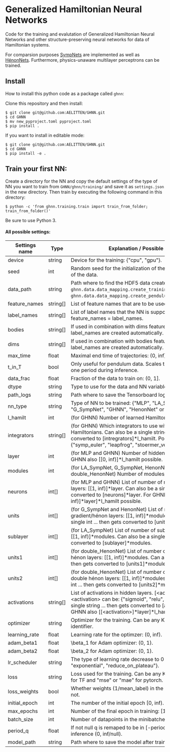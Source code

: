 # Generalized Hamiltonian Neural Networks

Code for the training and evalutation of Generalized Hamiltonian Neural Networks and other structure-preserving neural networks for data of Hamiltonian systems.

For comparsion purposes [SympNets](https://arxiv.org/abs/2001.03750) are implemented
as well as [HénonNets](https://arxiv.org/abs/2007.04496).
Furthermore, physics-unaware multilayer perceptrons can be trained.

## Install

How to install this python code as a package called `ghnn`:

Clone this repository and then install:
```shell
$ git clone git@github.com:AELITTEN/GHNN.git
$ cd GHNN
$ mv new_pyproject.toml pyproject.toml
$ pip install .
```

If you want to install in editable mode:
```shell
$ git clone git@github.com:AELITTEN/GHNN.git
$ cd GHNN
$ pip install -e .
```

## Train your first NN:

Create a directory for the NN and copy the default settings of the type of NN you want to train
from `GHNN/ghnn/training/` and save it as `settings.json` in the new directory. Then train by
executing the following command in this directory:
```shell
$ python -c 'from ghnn.training.train import train_from_folder; train_from_folder()'
```
Be sure to use Python 3.

#### All possible settings:

Settings name   | Type      | Explanation / Possible setting
----------------| --------- | ------------------------------
device          | string    | Device for the training: {"cpu", "gpu"}.
seed            | int       | Random seed for the initialization of the weights and shuffling of the data.
data\_path      | string    | Path where to find the HDF5 data created by `ghnn.data.data_mapping.create_training_dataframe` or `ghnn.data.data_mapping.create_pendulum_training_dataframe`.
feature\_names  | string[]  | List of feature names that are to be used as input to the NN.
label\_names    | string[]  | List of label names that the NN is supposed to output. Usually feature\_names = label\_names.
bodies          | string[]  | If used in combination with dims feature\_names and label\_names are created automatically.
dims            | string[]  | If used in combination with bodies feature\_names and label\_names are created automatically.
max\_time       | float     | Maximal end time of trajectories: (0, inf).
t\_in\_T        | bool      | Only useful for pendulum data. Scales the time to multiples of one period during inference.
data\_frac      | float     | Fraction of the data to train on: (0, 1].
dtype           | string    | Type to use for the data and NN variables: {"float", "double"}.
path\_logs      | string    | Path where to save the Tensorboard logs.
nn\_type        | string    | Type of NN to be trained: {"MLP", "LA\_SympNet", "G\_SympNet", "GHNN", "HenonNet" or "double\_HenonNet"}.
l\_hamilt       | int       | (for GHNN) Number of learned Hamiltonians.
integrators     | string[]  | (for GHNN) Which integrators to use with the learned Hamiltonians. Can also be a single string ... then gets converted to [intregrators]\*l\_hamilt. Possible are: {"symp\_euler", "leapfrog", "stoermer\_verlet"}.
layer           | int       | (for MLP and GHNN) Number of hidden layers: [0, inf). For GHNN also [[0, inf)]\*l\_hamilt possible.
modules         | int       | (for LA\_SympNet, G\_SympNet, HenonNet and double\_HenonNet) Number of modules/hénon layer: [0, inf).
neurons         | int[]     | (for MLP and GHNN) List of number of neurons in all hidden layers: [[1, inf)]\*layer. Can also be a single int ... then gets converted to [neurons]\*layer. For GHNN also [[[1, inf)]\*layer]\*l\_hamilt possible.
units           | int[]     | (for G\_SympNet and HenonNet) List of number of units in gradient/hénon layers: [[1, inf)]\*modules. Can also be a single int ... then gets converted to [units]\*modules.
sublayer        | int[]     | (for LA\_SympNet) List of number of sublayers in linear layers: [[1, inf)]\*modules. Can also be a single int ... then gets converted to [sublayer]\*modules.
units1          | int[]     | (for double\_HenonNet)  List of number of first units in double hénon layers: [[1, inf)]\*modules. Can also be a single int ... then gets converted to [units1]\*modules.
units2          | int[]     | (for double\_HenonNet)  List of number of second units in double hénon layers: [[1, inf)]\*modules. Can also be a single int ... then gets converted to [units2]\*modules.
activations     | string[]  | List of activations in hidden layers. [\<activation\>]\*layer. \<activation\> can be: {"sigmoid", "relu", "tanh"}. Can also be a single string ... then gets converted to [activations]\*layer. For GHNN also [[\<activation\>]\*layer]\*l\_hamilt possible.
optimizer       | string    | Optimizer for the training. Can be any Keras optimizer identifier.
learning\_rate  | float     | Learning rate for the optimzer: (0, inf).
adam\_beta1     | float     | \beta\_1 for Adam optimizer: (0, 1).
adam\_beta2     | float     | \beta\_2 for Adam optimizer: (0, 1).
lr\_scheduler   | string    | The type of learning rate decrease to 0 {null, "linear", "exponential", "reduce\_on\_plateau"}.
loss            | string    | Loss used for the training. Can be any Keras metric identifier for TF and "mse" or "mae" for pytorch.
loss\_weights   | bool      | Whether weights (1/mean\_label) in the loss should be used or not.
initial\_epoch  | int       | The number of the initial epoch [0, inf).
max\_epochs     | int       | Number of the final epoch in training: [1, inf).
batch\_size     | int       | Number of datapoints in the minibatches. [1, inf/null).
period\_q       | float     | If not null q is remaped to be in [-period\_q, period\_q] during inference (0, inf/null).
model\_path     | string    | Path where to save the model after training.
